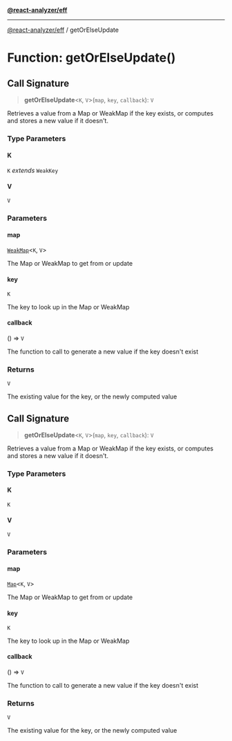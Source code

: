 [**@react-analyzer/eff**](../README.md)

***

[@react-analyzer/eff](../README.md) / getOrElseUpdate

# Function: getOrElseUpdate()

## Call Signature

> **getOrElseUpdate**\<`K`, `V`\>(`map`, `key`, `callback`): `V`

Retrieves a value from a Map or WeakMap if the key exists, or computes and stores a new value if it doesn't.

### Type Parameters

#### K

`K` *extends* `WeakKey`

#### V

`V`

### Parameters

#### map

[`WeakMap`](https://developer.mozilla.org/docs/Web/JavaScript/Reference/Global_Objects/WeakMap)\<`K`, `V`\>

The Map or WeakMap to get from or update

#### key

`K`

The key to look up in the Map or WeakMap

#### callback

() => `V`

The function to call to generate a new value if the key doesn't exist

### Returns

`V`

The existing value for the key, or the newly computed value

## Call Signature

> **getOrElseUpdate**\<`K`, `V`\>(`map`, `key`, `callback`): `V`

Retrieves a value from a Map or WeakMap if the key exists, or computes and stores a new value if it doesn't.

### Type Parameters

#### K

`K`

#### V

`V`

### Parameters

#### map

[`Map`](https://developer.mozilla.org/docs/Web/JavaScript/Reference/Global_Objects/Map)\<`K`, `V`\>

The Map or WeakMap to get from or update

#### key

`K`

The key to look up in the Map or WeakMap

#### callback

() => `V`

The function to call to generate a new value if the key doesn't exist

### Returns

`V`

The existing value for the key, or the newly computed value
